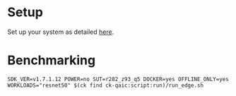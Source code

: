 # Setup
Set up your system as detailed [here](https://github.com/krai/ck-qaic/blob/main/script/setup.docker/README.md).

# Benchmarking
```
SDK_VER=v1.7.1.12 POWER=no SUT=r282_z93_q5 DOCKER=yes OFFLINE_ONLY=yes WORKLOADS="resnet50" $(ck find ck-qaic:script:run)/run_edge.sh
```
